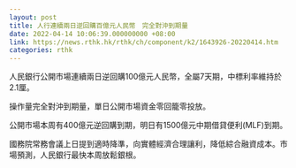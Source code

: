 ```yaml
---
layout: post
title: 人行連續兩日逆回購百億元人民幣　完全對沖到期量
date: 2022-04-14 10:06:39.000000000 +08:00
link: https://news.rthk.hk/rthk/ch/component/k2/1643926-20220414.htm
categories: rthk
---
```


人民銀行公開市場連續兩日逆回購100億元人民幣，全屬7天期，中標利率維持於2.1厘。

操作量完全對沖到期量，單日公開市場資金零回籠零投放。

公開市場本周有400億元逆回購到期，明日有1500億元中期借貸便利(MLF)到期。

國務院常務會議上日提到適時降準，向實體經濟合理讓利，降低綜合融資成本。市場預測，人民銀行最快本周放鬆銀根。
